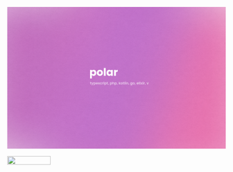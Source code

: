 ![polar](https://raw.githubusercontent.com/polargh/polargh/main/header.png)

<img align="left" width="100" height="20" src="https://hits.link/hits?url=https://github.com/polargh&bgRight=FAA0A0" />
